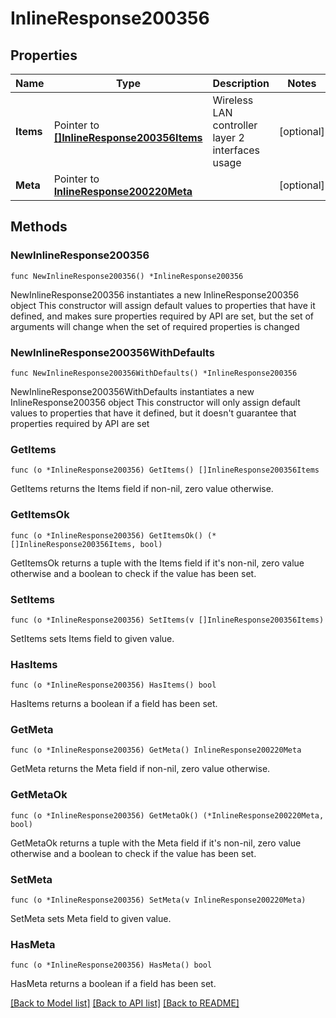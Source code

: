 # InlineResponse200356

## Properties

Name | Type | Description | Notes
------------ | ------------- | ------------- | -------------
**Items** | Pointer to [**[]InlineResponse200356Items**](InlineResponse200356Items.md) | Wireless LAN controller layer 2 interfaces usage | [optional] 
**Meta** | Pointer to [**InlineResponse200220Meta**](InlineResponse200220Meta.md) |  | [optional] 

## Methods

### NewInlineResponse200356

`func NewInlineResponse200356() *InlineResponse200356`

NewInlineResponse200356 instantiates a new InlineResponse200356 object
This constructor will assign default values to properties that have it defined,
and makes sure properties required by API are set, but the set of arguments
will change when the set of required properties is changed

### NewInlineResponse200356WithDefaults

`func NewInlineResponse200356WithDefaults() *InlineResponse200356`

NewInlineResponse200356WithDefaults instantiates a new InlineResponse200356 object
This constructor will only assign default values to properties that have it defined,
but it doesn't guarantee that properties required by API are set

### GetItems

`func (o *InlineResponse200356) GetItems() []InlineResponse200356Items`

GetItems returns the Items field if non-nil, zero value otherwise.

### GetItemsOk

`func (o *InlineResponse200356) GetItemsOk() (*[]InlineResponse200356Items, bool)`

GetItemsOk returns a tuple with the Items field if it's non-nil, zero value otherwise
and a boolean to check if the value has been set.

### SetItems

`func (o *InlineResponse200356) SetItems(v []InlineResponse200356Items)`

SetItems sets Items field to given value.

### HasItems

`func (o *InlineResponse200356) HasItems() bool`

HasItems returns a boolean if a field has been set.

### GetMeta

`func (o *InlineResponse200356) GetMeta() InlineResponse200220Meta`

GetMeta returns the Meta field if non-nil, zero value otherwise.

### GetMetaOk

`func (o *InlineResponse200356) GetMetaOk() (*InlineResponse200220Meta, bool)`

GetMetaOk returns a tuple with the Meta field if it's non-nil, zero value otherwise
and a boolean to check if the value has been set.

### SetMeta

`func (o *InlineResponse200356) SetMeta(v InlineResponse200220Meta)`

SetMeta sets Meta field to given value.

### HasMeta

`func (o *InlineResponse200356) HasMeta() bool`

HasMeta returns a boolean if a field has been set.


[[Back to Model list]](../README.md#documentation-for-models) [[Back to API list]](../README.md#documentation-for-api-endpoints) [[Back to README]](../README.md)



